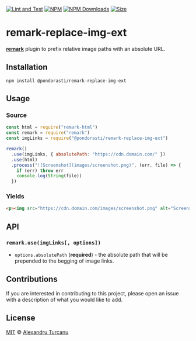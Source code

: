 [![Lint and Test](https://github.com/Pondorasti/remark-replace-img-ext/actions/workflows/main.yaml/badge.svg?branch=main)](https://github.com/Pondorasti/remark-replace-img-ext/actions/workflows/main.yaml)
[![NPM](https://img.shields.io/npm/v/@pondorasti/remark-replace-img-ext.svg)](https://www.npmjs.com/package/@pondorasti/remark-replace-img-ext)
[![NPM Downloads](https://img.shields.io/npm/dm/@pondorasti/remark-replace-img-ext)](https://www.npmjs.com/package/@pondorasti/remark-replace-img-ext)
[![Size](https://img.shields.io/bundlephobia/minzip/@pondorasti/remark-replace-img-ext.svg)](https://bundlephobia.com/result?p=@pondorasti/remark-replace-img-ext)

# remark-replace-img-ext

[**remark**](https://github.com/remarkjs/remark) plugin to prefix relative image paths with an absolute URL.

## Installation

```
npm install @pondorasti/remark-replace-img-ext
```

## Usage

### Source
```js
const html = require("remark-html")
const remark = require("remark")
const imgLinks = require("@pondorasti/remark-replace-img-ext")

remark()
  .use(imgLinks, { absolutePath: "https://cdn.domain.com/" })
  .use(html)
  .process("![Screenshot](images/screenshot.png)", (err, file) => {
    if (err) throw err
    console.log(String(file))
  })
```

### Yields
```html
<p><img src="https://cdn.domain.com/images/screenshot.png" alt="Screenshot"></p>
```

## API
### `remark.use(imgLinks[, options])`
* `options.absolutePath` (**required**) - the absolute path that will be prepended to the begging of image links.

## Contributions
If you are interested in contributing to this project, please open an issue with a description of what you would like to add.

## License
[MIT](LICENSE) © [Alexandru Turcanu](https://github.com/Pondorasti)
